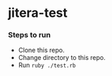 # jitera-test

### Steps to run
- Clone this repo.
- Change directory to this repo.
- Run `ruby ./test.rb`
